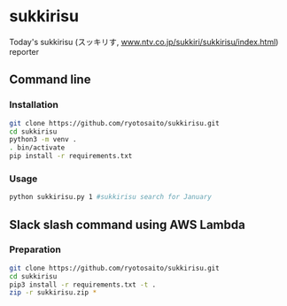 # sukkirisu
Today's sukkirisu (スッキリす, www.ntv.co.jp/sukkiri/sukkirisu/index.html) reporter

## Command line
### Installation
```sh
git clone https://github.com/ryotosaito/sukkirisu.git
cd sukkirisu
python3 -m venv .
. bin/activate
pip install -r requirements.txt
```

### Usage
```sh
python sukkirisu.py 1 #sukkirisu search for January
```

## Slack slash command using AWS Lambda
### Preparation
```sh
git clone https://github.com/ryotosaito/sukkirisu.git
cd sukkirisu
pip3 install -r requirements.txt -t .
zip -r sukkirisu.zip *
```

